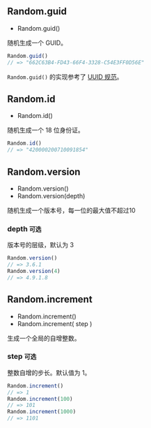 ## Random.guid

* Random.guid()

随机生成一个 GUID。

```js
Random.guid()
// => "662C63B4-FD43-66F4-3328-C54E3FF0D56E"
```

`Random.guid()` 的实现参考了 [UUID 规范](http://www.ietf.org/rfc/rfc4122.txt)。

## Random.id

* Random.id()

随机生成一个 18 位身份证。

```js
Random.id()
// => "420000200710091854"
```

## Random.version

* Random.version()
* Random.version(depth)

随机生成一个版本号，每一位的最大值不超过10

### depth `可选`

版本号的层级，默认为 3

```js
Random.version()
// => 3.6.1
Random.version(4)
// => 4.9.1.8
```

## Random.increment

* Random.increment()
* Random.increment( step )

生成一个全局的自增整数。

### step `可选`

整数自增的步长。默认值为 1。

```js
Random.increment()
// => 1
Random.increment(100)
// => 101
Random.increment(1000)
// => 1101
```